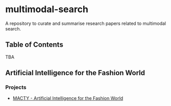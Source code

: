 # multimodal-search
A repository to curate and summarise research papers related to multimodal search.


## Table of Contents

TBA


## Artificial Intelligence for the Fashion World

### Projects
* [MACTY - Artificial Intelligence for the Fashion World](https://www.macty.eu/)
